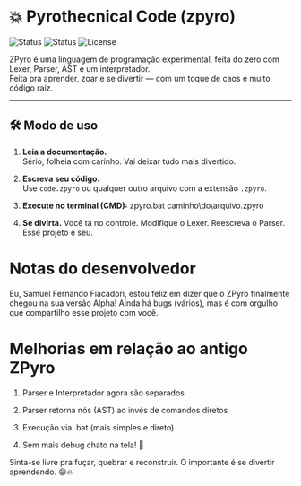 # 💥 Pyrothecnical Code (zpyro)

![Status](https://img.shields.io/badge/version-alpha-red)
![Status](https://img.shields.io/badge/status-em%20desenvolvimento-orange)
![License](https://img.shields.io/badge/license-MIT-blue)


ZPyro é uma linguagem de programação experimental, feita do zero com Lexer, Parser, AST e um interpretador.  
Feita pra aprender, zoar e se divertir — com um toque de caos e muito código raiz.

---

## 🛠️ Modo de uso

1. **Leia a documentação.**  
   Sério, folheia com carinho. Vai deixar tudo mais divertido.

2. **Escreva seu código.**  
   Use `code.zpyro` ou qualquer outro arquivo com a extensão `.zpyro`.

3. **Execute no terminal (CMD):**
   zpyro.bat caminho\do\arquivo.zpyro

4. **Se divirta.**
Você tá no controle. Modifique o Lexer. Reescreva o Parser. Esse projeto é seu.

# Notas do desenvolvedor
Eu, Samuel Fernando Fiacadori, estou feliz em dizer que o ZPyro finalmente chegou na sua versão Alpha!
Ainda há bugs (vários), mas é com orgulho que compartilho esse projeto com você.

# Melhorias em relação ao antigo ZPyro
1. Parser e Interpretador agora são separados

2. Parser retorna nós (AST) ao invés de comandos diretos

3. Execução via .bat (mais simples e direto)

4. Sem mais debug chato na tela! 🙏

Sinta-se livre pra fuçar, quebrar e reconstruir.
O importante é se divertir aprendendo. 😄🔥